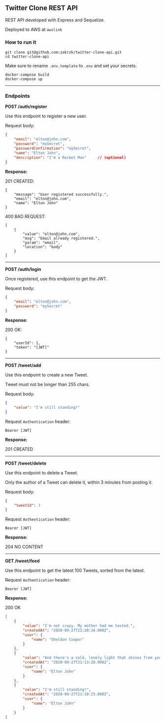 ## Twitter Clone REST API

REST API developed with Express and Sequelize.

Deployed to AWS at `awslink`

### How to run it

```
git clone git@github.com:zakrzk/twitter-clone-api.git
cd twitter-clone-api
```

Make sure to rename `.env.template` to `.env` and set your secrets.

```
docker-compose build
docker-compose up
```

___

### Endpoints

**POST /auth/register**

Use this endpoint to register a new user. 


Request body:

```json
{
    "email": "elton@john.com",
    "password": "mySecret",
    "passwordConfirmation": "mySecret",
    "name": "Elton John",
    "description": "I'm a Rocket Man"     // (optional)
}
```
**Response:**

201 CREATED:

```
{
    "message": "User registered successfully.",
    "email": "elton@john.com",
    "name": "Elton John"
}
```

400 BAD REQUEST:

```
[
    {
        "value": "elton@john.com",
        "msg": "Email already registered.",
        "param": "email",
        "location": "body"
    }
]
```
___

**POST /auth/login**

Once registered, use this endpoint to get the JWT. 


Request body:

```json
{
    "email": "elton@john.com",
    "password": "mySecret"
}
```
**Response:**

200 OK:

```
{
    "userId": 1,
    "token": "[JWT]"
}
```

___

**POST /tweet/add**

Use this endpoint to create a new Tweet. 

Tweet must not be longer than 255 chars.

Request body:

```json
{
    "value": "I'm still standing!"
}
```

Request `Authentication` header: 

```
Bearer [JWT]
```

**Response:**

201 CREATED


___

**POST /tweet/delete**

Use this endpoint to delete a Tweet.

Only the author of a Tweet can delete it, within 3 minutes from posting it.

Request body:

```json
{
    "tweetId": 3
}
```

Request `Authentication` header: 

```
Bearer [JWT]
```

**Response:**

204 NO CONTENT


___

**GET /tweet/feed**

Use this endpoint to get the latest 100 Tweets, sorted from the latest.

Request `Authentication` header: 

```
Bearer [JWT]
```

**Response:**

200 OK

```json
[
    {
        "value": "I'm not crazy. My mother had me tested.",
        "createdAt": "2020-09-27T21:20:34.000Z",
        "user": {
            "name": "Sheldon Cooper"
        }
    },
    {
        "value": "And there's a cold, lonely light that shines from you",
        "createdAt": "2020-09-27T21:13:20.000Z",
        "user": {
            "name": "Elton John"
        }
    },
    {
        "value": "I'm still standing!",
        "createdAt": "2020-09-27T21:10:25.000Z",
        "user": {
            "name": "Elton John"
        }
    }
]
```